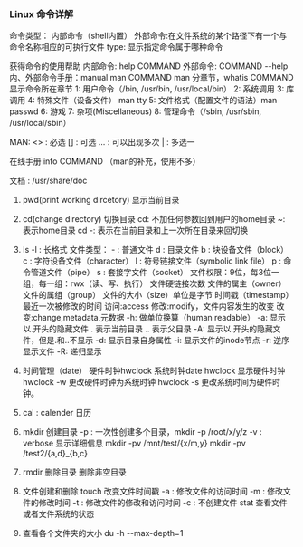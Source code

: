 ### Linux 命令详解

命令类型：
    内部命令（shell内置）
    外部命令:在文件系统的某个路径下有一个与命令名称相应的可执行文件
type: 显示指定命令属于哪种命令

获得命令的使用帮助
内部命令:
    help COMMAND
外部命令:
    COMMAND --help
内、外部命令手册：manual
    man COMMAND
man 分章节，whatis COMMAND 显示命令所在章节
1: 用户命令（/bin, /usr/bin, /usr/local/bin）
2: 系统调用
3: 库调用
4: 特殊文件（设备文件） man tty
5: 文件格式（配置文件的语法）man passwd
6: 游戏
7: 杂项(Miscellaneous)
8: 管理命令（/sbin, /usr/sbin, /usr/local/sbin）

MAN:
    <> : 必选
    [] : 可选
    ... : 可以出现多次
    | : 多选一

在线手册
info COMMAND （man的补充，使用不多）

文档 : /usr/share/doc


1. pwd(print working dircetory) 显示当前目录

2. cd(change directory) 切换目录
    cd: 不加任何参数回到用户的home目录
    ~:  表示home目录
    cd -:  表示在当前目录和上一次所在目录来回切换

3. ls
    -l : 长格式
        文件类型：
            - : 普通文件
            d : 目录文件
            b : 块设备文件（block）
            c : 字符设备文件（character）
            l : 符号链接文件（symbolic link file）
            p : 命令管道文件（pipe）
            s : 套接字文件（socket）
        文件权限：9位，每3位一组，每一组：rwx（读、写、执行）
        文件硬链接次数
        文件的属主（owner）
        文件的属组（group）
        文件的大小（size）单位是字节
        时间戳（timestamp）最近一次被修改的时间
            访问:access
            修改:modify，文件内容发生的改变
            改变:change,metadata,元数据
    -h: 做单位换算（human readable）
    -a: 显示以.开头的隐藏文件
        . 表示当前目录
        .. 表示父目录
    -A: 显示以.开头的隐藏文件，但是.和..不显示
    -d: 显示目录自身属性
    -i: 显示文件的inode节点
    -r: 逆序显示文件
    -R: 递归显示

4. 时间管理（date）
    硬件时钟hwclock
    系统时钟date
    hwclock 显示硬件时钟
    hwclock -w 更改硬件时钟为系统时钟
    hwclock -s 更改系统时间为硬件时钟。

5. cal : calender 日历

6. mkdir 创建目录
    -p : 一次性创建多个目录，mkdir -p /root/x/y/z
    -v : verbose 显示详细信息
    mkdir -pv /mnt/test/{x/m,y}
    mkdir -pv /test2/{a,d}_{b,c}

7. rmdir 删除目录
    删除非空目录

8. 文件创建和删除
touch 改变文件时间戳
    -a : 修改文件的访问时间
    -m : 修改文件的修改时间
    -t : 修改文件的修改和访问时间
    -c : 不创建文件
stat  查看文件或者文件系统的状态

9. 查看各个文件夹的大小
du -h --max-depth=1


